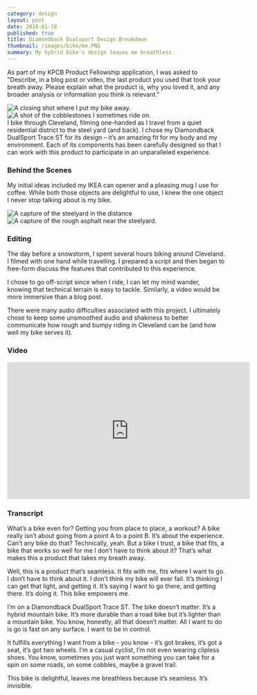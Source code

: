 ```yaml
---
category: design
layout: post
date: 2018-01-18
published: true
title: Diamondback Dualsport Design Breakdown
thumbnail: /images/bike/me.PNG
summary: My hybrid bike's design leaves me breathless.
---
```

As part of my KPCB Product Fellowship application, I was asked to "Describe, in a blog post or video, the last product you used that took your breath away. Please explain what the product is, why you loved it, and any broader analysis or information you think is relevant."

<div class = "post-image cover">
<img alt ="A closing shot where I put my bike away." src= "/images/bike/me.PNG"/> <br/>
</div><!--
--><div class = "post-image cover">
<img alt ="A shot of the cobblestones I sometimes ride on." src= "/images/bike/cobble.PNG"/> <br/>
</div>
I bike through Cleveland, filming one-handed as I travel from a quiet residential district to the steel yard (and back). I chose my Diamondback DualSport Trace ST for its design – it’s an amazing fit for my body and my environment. Each of its components has been carefully designed so that I can work with this product to participate in an unparalleled experience.

### Behind the Scenes 

My initial ideas included my IKEA can opener and a pleasing mug I use for coffee. While both those objects are delightful to use, I knew the one object I never stop talking about is my bike.

<div class = "post-image cover">
<img alt ="A capture of the steelyard in the distance" src= "/images/bike/steelyard.PNG"/> <br/>
</div><!--
--><div class = "post-image cover">
<img alt ="A capture of the rough asphalt near the steelyard." src= "/images/bike/sy2.PNG"/> <br/>
</div>

### Editing
The day before a snowstorm, I spent several hours biking around Cleveland. I filmed with one hand while travelling. I prepared a script and then began to free-form discuss the features that contributed to this experience.

I chose to go off-script since when I ride, I can let my mind wander, knowing that technical terrain is easy to tackle. Similarly, a video would be more immersive than a blog post.

There were many audio difficulties associated with this project. I ultimately chose to keep some unsmoothed audio and shakiness to better communicate how rough and bumpy riding in Cleveland can be (and how well my bike serves it).

### Video
<iframe width="560" height="315" src="https://www.youtube.com/embed/LNu9in5L0SI" frameborder="0" allow="autoplay; encrypted-media" allowfullscreen></iframe>

### Transcript
What’s a bike even for? Getting you from place to place, a workout? A bike really isn’t about going from a point A to a point B. It’s about the experience. Can’t any bike do that? Technically, yeah. But a bike I trust, a bike that fits, a bike that works so well for me I don’t have to think about it? That’s what makes this a product that takes my breath away.

Well, this is a product that’s seamless. It fits with me, fits where I want to go. I don’t have to think about it. I don’t think my bike will ever fail.
It’s thinking I can get that light, and getting it.
It’s saying I want to go there, and getting there. It’s doing it. This bike empowers me.

I’m on a Diamondback DualSport Trace ST. The bike doesn’t matter. It’s a hybrid mountain bike. It’s more durable than a road bike but it’s lighter than a mountain bike. You know, honestly, all that doesn’t matter. All I want to do is go is fast on any surface. I want to be in control.

It fulfills everything I want from a bike -  you know - it’s got brakes, it’s got a seat, it’s got two wheels.
I’m a casual cyclist, I’m not even wearing clipless shoes. You know, sometimes you just want something you can take for a spin on some roads, on some cobbles, maybe a gravel trail.

This bike is delightful, leaves me breathless because it’s seamless. It’s invisible. 
